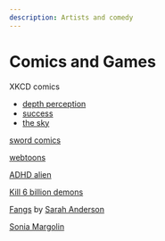 ```yaml
---
description: Artists and comedy
---
```


# Comics and Games

XKCD comics 

* [depth perception](https://xkcd.com/941/)
* [success](https://xkcd.com/349/)
* [the sky](https://xkcd.com/1556/)

[sword comics ](https://swordscomic.com/comic/Shields/)

[webtoons](https://www.webtoons.com/en/slice-of-life/bluechair/ep-627-david-gets-thicc/viewer?title_no=199&episode_no=799)

[ADHD alien](http://adhd-alien.com/2019/07/16/try-harder/)

[Kill 6 billion demons ](https://killsixbilliondemons.com/comic/ksbd-3-37/)

[Fangs](https://tapas.io/episode/1559785) by [Sarah Anderson](https://sarahcandersen.com/)

[Sonia Margolin](https://cargocollective.com/soniamargolin/about)



